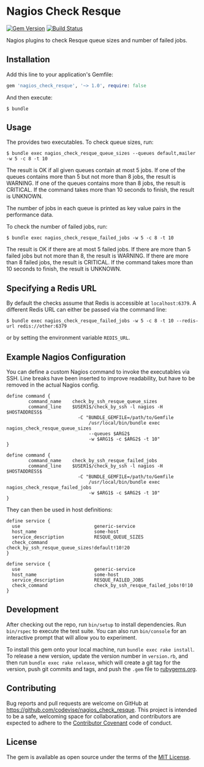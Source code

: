 # Nagios Check Resque

[![Gem Version](https://badge.fury.io/rb/nagios_check_resque.svg)](http://badge.fury.io/rb/nagios_check_resque)
[![Build Status](https://travis-ci.org/codevise/nagios_check_resque.svg?branch=master)](https://travis-ci.org/codevise/nagios_check_resque)

Nagios plugins to check Resque queue sizes and number of failed jobs.

## Installation

Add this line to your application's Gemfile:

```ruby
gem 'nagios_check_resque', '~> 1.0', require: false
```

And then execute:

    $ bundle

## Usage

The provides two executables. To check queue sizes, run:

    $ bundle exec nagios_check_resque_queue_sizes --queues default,mailer -w 5 -c 8 -t 10

The result is OK if all given queues contain at most 5 jobs.  If one
of the queues contains more than 5 but not more than 8 jobs, the
result is WARNING.  If one of the queues contains more than 8 jobs,
the result is CRITICAL.  If the command takes more than 10 seconds to
finish, the result is UNKNOWN.

The number of jobs in each queue is printed as key value pairs in the
performance data.

To check the number of failed jobs, run:

    $ bundle exec nagios_check_resque_failed_jobs -w 5 -c 8 -t 10

The result is OK if there are at most 5 failed jobs.  If there are
more than 5 failed jobs but not more than 8, the result is WARNING.
If there are more than 8 failed jobs, the result is CRITICAL.  If the
command takes more than 10 seconds to finish, the result is UNKNOWN.

## Specifying a Redis URL

By default the checks assume that Redis is accessible at
`localhost:6379`. A different Redis URL can either be passed via the
command line:

    $ bundle exec nagios_check_resque_failed_jobs -w 5 -c 8 -t 10 --redis-url redis://other:6379

or by setting the environment variable `REDIS_URL`.

## Example Nagios Configuration

You can define a custom Nagios command to invoke the executables via
SSH. Line breaks have been inserted to improve readability, but have
to be removed in the actual Nagios config.

```
define command {
        command_name    check_by_ssh_resque_queue_sizes
        command_line    $USER1$/check_by_ssh -l nagios -H $HOSTADDRESS$
                          -C "BUNDLE_GEMFILE=/path/to/Gemfile
                              /usr/local/bin/bundle exec nagios_check_resque_queue_sizes
                              --queues $ARG2$
                              -w $ARG1$ -c $ARG2$ -t 10"
}

define command {
        command_name    check_by_ssh_resque_failed_jobs
        command_line    $USER1$/check_by_ssh -l nagios -H $HOSTADDRESS$
                          -C "BUNDLE_GEMFILE=/path/to/Gemfile
                              /usr/local/bin/bundle exec nagios_check_resque_failed_jobs
                              -w $ARG1$ -c $ARG2$ -t 10"
}
```

They can then be used in host definitions:

```
define service {
  use                           generic-service
  host_name                     some-host
  service_description           RESQUE_QUEUE_SIZES
  check_command                 check_by_ssh_resque_queue_sizes!default!10!20
}

define service {
  use                           generic-service
  host_name                     some-host
  service_description           RESQUE_FAILED_JOBS
  check_command                 check_by_ssh_resque_failed_jobs!0!10
}
```

## Development

After checking out the repo, run `bin/setup` to install
dependencies. Run `bin/rspec` to execute the test suite. You can also
run `bin/console` for an interactive prompt that will allow you to
experiment.

To install this gem onto your local machine, run `bundle exec rake
install`. To release a new version, update the version number in
`version.rb`, and then run `bundle exec rake release`, which will
create a git tag for the version, push git commits and tags, and push
the `.gem` file to [rubygems.org](https://rubygems.org).

## Contributing

Bug reports and pull requests are welcome on GitHub at
https://github.com/codevise/nagios_check_resque. This project is
intended to be a safe, welcoming space for collaboration, and
contributors are expected to adhere to the
[Contributor Covenant](http://contributor-covenant.org) code of
conduct.

## License

The gem is available as open source under the terms of the
[MIT License](http://opensource.org/licenses/MIT).
